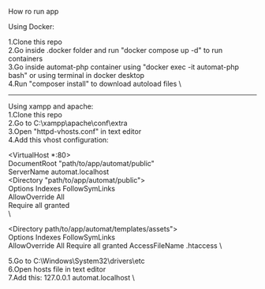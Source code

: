 How ro run app

Using Docker:

1.Clone this repo \
2.Go inside .docker folder and run "docker compose up -d" to run containers \
3.Go inside automat-php container using "docker exec -it automat-php bash" or using terminal in docker desktop \
4.Run "composer install" to download autoload files \

---------------------------------------------------------------------------------------------------------

Using xampp and apache: \
1.Clone this repo \
2.Go to C:\xampp\apache\conf\extra \
3.Open "httpd-vhosts.conf" in text editor \
4.Add this vhost configuration: 

<VirtualHost *:80> \
        DocumentRoot "path/to/app/automat/public" \
        ServerName automat.localhost \
<Directory "path/to/app/automat/public"> \
        Options Indexes FollowSymLinks \
        AllowOverride All \
        Require all granted \
</Directory> \

<Directory path/to/app/automat/templates/assets"> \
        Options Indexes FollowSymLinks \
        AllowOverride All 
        Require all granted 
</Directory> 
        AccessFileName .htaccess 
</VirtualHost> \

5.Go to C:\Windows\System32\drivers\etc \
6.Open hosts file in text editor \
7.Add this: 
127.0.0.1       automat.localhost \
